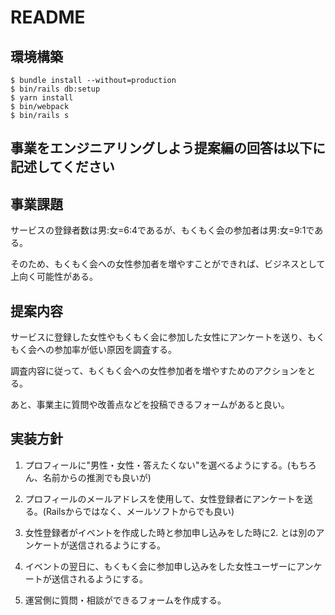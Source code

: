 # README

## 環境構築
```
$ bundle install --without=production
$ bin/rails db:setup
$ yarn install
$ bin/webpack
$ bin/rails s
```

## 事業をエンジニアリングしよう提案編の回答は以下に記述してください

## 事業課題
サービスの登録者数は男:女=6:4であるが、もくもく会の参加者は男:女=9:1である。

そのため、もくもく会への女性参加者を増やすことができれば、ビジネスとして上向く可能性がある。

## 提案内容
サービスに登録した女性やもくもく会に参加した女性にアンケートを送り、もくもく会への参加率が低い原因を調査する。

調査内容に従って、もくもく会への女性参加者を増やすためのアクションをとる。

あと、事業主に質問や改善点などを投稿できるフォームがあると良い。

## 実装方針
1. プロフィールに"男性・女性・答えたくない"を選べるようにする。(もちろん、名前からの推測でも良いが)

2. プロフィールのメールアドレスを使用して、女性登録者にアンケートを送る。(Railsからではなく、メールソフトからでも良い)

3. 女性登録者がイベントを作成した時と参加申し込みをした時に2. とは別のアンケートが送信されるようにする。

4. イベントの翌日に、もくもく会に参加申し込みをした女性ユーザーにアンケートが送信されるようにする。

5. 運営側に質問・相談ができるフォームを作成する。
